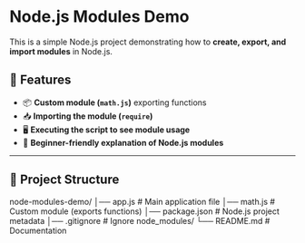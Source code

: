 # Node.js Modules Demo

This is a simple Node.js project demonstrating how to **create, export, and import modules** in Node.js.

## 🚀 Features
- 📦 **Custom module (`math.js`)** exporting functions
- 📥 **Importing the module (`require`)**
- 🖥️ **Executing the script to see module usage**
- 📖 **Beginner-friendly explanation of Node.js modules**

---

## 📂 Project Structure

node-modules-demo/ │── app.js # Main application file │── math.js # Custom module (exports functions) │── package.json # Node.js project metadata │── .gitignore # Ignore node_modules/ └── README.md # Documentation
